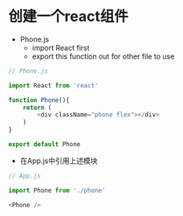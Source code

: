 
# 创建一个react组件

- Phone.js
  - import React first
  - export this function out for other file to use

```javascript
// Phone.js

import React from 'react'

function Phone(){
    return (
        <div className="phone flex"></div>
    )
}

export default Phone
```

- 在App.js中引用上述模块

```javascript
// App.js

import Phone from './phone'

<Phone />
```
